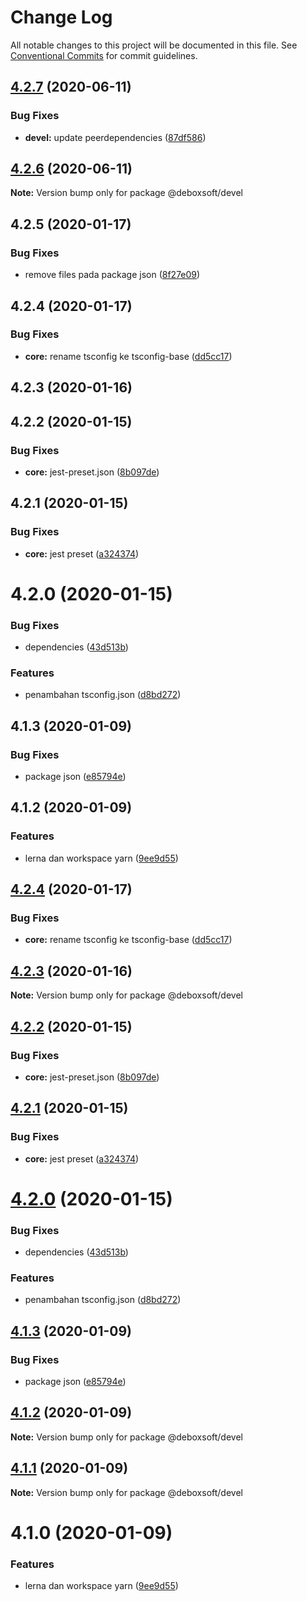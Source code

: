 # Change Log

All notable changes to this project will be documented in this file.
See [Conventional Commits](https://conventionalcommits.org) for commit guidelines.

## [4.2.7](https://github.com/deboxsoft/devel/compare/@deboxsoft/devel@4.2.6...@deboxsoft/devel@4.2.7) (2020-06-11)


### Bug Fixes

* **devel:** update peerdependencies ([87df586](https://github.com/deboxsoft/devel/commit/87df58694870a06c39f035eb0799cc194b0b1502))





## [4.2.6](https://github.com/deboxsoft/devel/compare/@deboxsoft/devel@4.2.5...@deboxsoft/devel@4.2.6) (2020-06-11)

**Note:** Version bump only for package @deboxsoft/devel





## 4.2.5 (2020-01-17)


### Bug Fixes

* remove files pada package json ([8f27e09](https://github.com/deboxsoft/devel/commit/8f27e09723a72acd0c954dbec7fc57fbde156f4f))



## 4.2.4 (2020-01-17)


### Bug Fixes

* **core:** rename tsconfig ke tsconfig-base ([dd5cc17](https://github.com/deboxsoft/devel/commit/dd5cc1704a8743c682cddaf46e58aceb9732f180))



## 4.2.3 (2020-01-16)



## 4.2.2 (2020-01-15)


### Bug Fixes

* **core:** jest-preset.json ([8b097de](https://github.com/deboxsoft/devel/commit/8b097de39e33bfe7f0369761a7151b99a65371df))



## 4.2.1 (2020-01-15)


### Bug Fixes

* **core:** jest preset ([a324374](https://github.com/deboxsoft/devel/commit/a324374b33f87e4cb045a5182d1e7d6d72f50917))



# 4.2.0 (2020-01-15)


### Bug Fixes

* dependencies ([43d513b](https://github.com/deboxsoft/devel/commit/43d513bf0698d83f14984a41fc83b1b262ceb8d8))


### Features

* penambahan tsconfig.json ([d8bd272](https://github.com/deboxsoft/devel/commit/d8bd2727a6d7233426ca11a08086e7a1071b4fd4))



## 4.1.3 (2020-01-09)


### Bug Fixes

* package json ([e85794e](https://github.com/deboxsoft/devel/commit/e85794e9a2164d4f5936fae8f6b6cd0ed06ecedb))



## 4.1.2 (2020-01-09)


### Features

* lerna dan workspace yarn ([9ee9d55](https://github.com/deboxsoft/devel/commit/9ee9d55a22f9a1436cb7babc05a2ffae8074d604))





## [4.2.4](https://github.com/deboxsoft/devel/compare/v4.2.3...v4.2.4) (2020-01-17)


### Bug Fixes

* **core:** rename tsconfig ke tsconfig-base ([dd5cc17](https://github.com/deboxsoft/devel/commit/dd5cc1704a8743c682cddaf46e58aceb9732f180))





## [4.2.3](https://github.com/deboxsoft/devel/compare/v4.2.2...v4.2.3) (2020-01-16)

**Note:** Version bump only for package @deboxsoft/devel





## [4.2.2](https://github.com/deboxsoft/devel/compare/v4.2.1...v4.2.2) (2020-01-15)


### Bug Fixes

* **core:** jest-preset.json ([8b097de](https://github.com/deboxsoft/devel/commit/8b097de39e33bfe7f0369761a7151b99a65371df))





## [4.2.1](https://github.com/deboxsoft/devel/compare/v4.2.0...v4.2.1) (2020-01-15)


### Bug Fixes

* **core:** jest preset ([a324374](https://github.com/deboxsoft/devel/commit/a324374b33f87e4cb045a5182d1e7d6d72f50917))





# [4.2.0](https://github.com/deboxsoft/devel/compare/v4.1.5...v4.2.0) (2020-01-15)


### Bug Fixes

* dependencies ([43d513b](https://github.com/deboxsoft/devel/commit/43d513bf0698d83f14984a41fc83b1b262ceb8d8))


### Features

* penambahan tsconfig.json ([d8bd272](https://github.com/deboxsoft/devel/commit/d8bd2727a6d7233426ca11a08086e7a1071b4fd4))





## [4.1.3](https://github.com/deboxsoft/devel/compare/v4.1.2...v4.1.3) (2020-01-09)


### Bug Fixes

* package json ([e85794e](https://github.com/deboxsoft/devel/commit/e85794e9a2164d4f5936fae8f6b6cd0ed06ecedb))





## [4.1.2](https://github.com/deboxsoft/devel/compare/v4.1.1...v4.1.2) (2020-01-09)

**Note:** Version bump only for package @deboxsoft/devel





## [4.1.1](https://github.com/deboxsoft/devel/compare/v4.1.0...v4.1.1) (2020-01-09)

**Note:** Version bump only for package @deboxsoft/devel





# 4.1.0 (2020-01-09)


### Features

* lerna dan workspace yarn ([9ee9d55](https://github.com/deboxsoft/devel/commit/9ee9d55a22f9a1436cb7babc05a2ffae8074d604))
